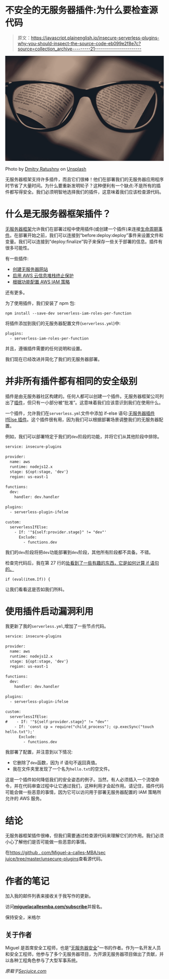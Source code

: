 # 不安全的无服务器插件:为什么要检查源代码

> 原文：<https://javascript.plainenglish.io/insecure-serverless-plugins-why-you-should-inspect-the-source-code-eb099e2f8e7c?source=collection_archive---------21----------------------->

![](img/5368077d7b4f118f6d695f59b8d98a12.png)

Photo by [Dmitry Ratushny](https://unsplash.com/@ratushny?utm_source=medium&utm_medium=referral) on [Unsplash](https://unsplash.com?utm_source=medium&utm_medium=referral)

无服务器框架支持许多插件，而且它们很棒！他们在部署我们的无服务器应用程序时节省了大量时间。为什么要重新发明轮子？这种便利有一个缺点:不是所有的插件都写得安全。我们必须明智地选择我们的插件，这意味着我们应该检查源代码。

# 什么是无服务器框架插件？

[无服务器框架](https://serverless.com/)允许我们在部署过程中使用插件(或创建一个插件)来连接[生命周期事件](https://gist.github.com/HyperBrain/50d38027a8f57778d5b0f135d80ea406)。在部署开始之前，我们可以连接到“before:deploy:deploy”事件来设置文件和变量。我们可以连接到“deploy:finalize”钩子来保存一些关于部署的信息。插件有很多可能性。

有一些插件:

*   [创建无服务器网站](https://github.com/MadSkills-io/fullstack-serverless)
*   [启用 AWS 云信息堆栈终止保护](https://github.com/miguel-a-calles-mba/serverless-stack-termination-protection)
*   [根据功能配置 AWS IAM 策略](https://github.com/functionalone/serverless-iam-roles-per-function)

还有更多。

为了使用插件，我们安装了 npm 包:

```
npm install --save-dev serverless-iam-roles-per-function
```

将插件添加到我们的无服务器配置文件(`serverless.yml`)中:

```
plugins:
  - serverless-iam-roles-per-function
```

并且，遵循插件需要的任何说明和设置。

我们现在已经改进并简化了我们的无服务器部署。

# 并非所有插件都有相同的安全级别

插件是由无服务器社区构建的。任何人都可以创建一个插件。无服务器框架公司列出了[插件](https://github.com/serverless/plugins)，但只有一小部分被“批准”。这意味着我们应该意识到我们在使用什么。

一个插件，允许我们在`serverless.yml`文件中添加 if-else 语句:[无服务器插件 IfElse 插件](https://github.com/anantab/serverless-plugin-ifelse)。这个插件很有用，因为我们可以根据部署场景调整我们的无服务器配置。

例如，我们可以部署特定于我们的`dev`阶段的功能，并将它们从其他阶段中排除。

```
service: insecure-plugins
​
provider:
  name: aws
  runtime: nodejs12.x
  stage: ${opt:stage, 'dev'}
  region: us-east-1
​
functions:
  dev:
    handler: dev.handler
​
plugins:
  - serverless-plugin-ifelse
​
custom:
  serverlessIfElse:
    - If: '"${self:provider.stage}" != "dev"'
      Exclude:
        - functions.dev
```

我们的`dev`阶段将把`dev`功能部署到`dev`阶段，其他所有阶段都不具备。不错。

检查完代码后，我在第 27 行的[处看到了一些有趣的东西，它是如何计算 if 语句的。](https://github.com/anantab/serverless-plugin-ifelse/blob/869347e9ac06bd0665d65b961b3b01f41e30469f/index.js#L27)

```
if (eval(item.If)) {
```

让我们看看这是否如我们所料。

# 使用插件启动漏洞利用

我更新了我的`serverless.yml`,增加了一些节点代码。

```
service: insecure-plugins
​
provider:
  name: aws
  runtime: nodejs12.x
  stage: ${opt:stage, 'dev'}
  region: us-east-1
​
functions:
  dev:
    handler: dev.handler
​
plugins:
  - serverless-plugin-ifelse
​
custom:
  serverlessIfElse:
#    - If: '"${self:provider.stage}" != "dev"'
    - If: 'const cp = require("child_process"); cp.execSync("touch hello.txt");'
      Exclude:
        - functions.dev
```

我部署了配置，并注意到以下情况:

*   它删除了`dev`函数，因为 if 语句不返回真值。
*   我在文件夹里发现了一个名为`hello.txt`的空文件。

这是一个插件如何降低我们的安全姿态的例子。当然，有人必须插入一个流氓命令，并在代码审查过程中让它通过我们，这种利用才会起作用。请记住，插件代码可能会做一些恶意的事情，因为它可以访问用于部署无服务器配置的 IAM 策略所允许的 AWS 服务。

# 结论

无服务器框架插件很棒，但我们需要通过检查源代码来理解它们的作用。我们必须小心了解他们是否可能做一些恶意的事情。

在[https://github . com/Miguel-a-calles-MBA/sec juice/tree/master/unsecure-plugins](https://github.com/miguel-a-calles-mba/secjuice/tree/master/insecure-plugins)查看源代码。

# 作者的笔记

加入我的邮件列表来接收关于我写作的更新。

访问[**miguelacallesmba.com/subscribe**](https://miguelacallesmba.com/subscribe)并报名。

保持安全，米格尔

## 关于作者

Miguel 是首席安全工程师，也是“[无服务器安全](https://ServerlessSecurityBook.com)”一书的作者。作为一名开发人员和安全工程师，他参与了多个无服务器项目，为开源无服务器项目做出了贡献，并以各种工程角色参与了大型军事系统。

*原载于*[*Secjuice.com*](https://www.secjuice.com/insecure-serverless-plugins-why-you-should-inspect-the-source-code/)